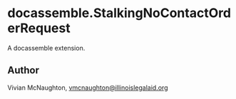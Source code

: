 # docassemble.StalkingNoContactOrderRequest

A docassemble extension.

## Author

Vivian McNaughton, vmcnaughton@illinoislegalaid.org

